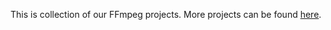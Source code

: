This is collection of our FFmpeg projects. More projects can be found [here](https://github.com/Hakerh400/ffmpeg-projects/releases).